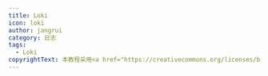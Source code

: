 ```yaml
---
title: Loki
icon: loki
author: jangrui
category: 日志
tags: 
  - Loki
copyrightText: 本教程采用<a href="https://creativecommons.org/licenses/by-sa/3.0/deed.zh">知识共享 署名-相同方式共享 3.0协议</a>
---
```

